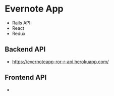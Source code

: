 # Evernote App

- Rails API
- React
- Redux

## Backend API

- https://evernoteapp-ror-r-api.herokuapp.com/

## Frontend API

-
